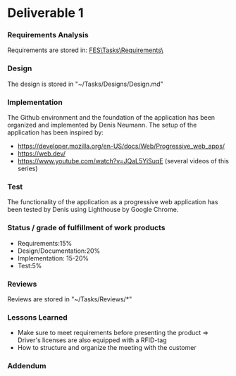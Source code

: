 # Deliverable 1

### Requirements Analysis

<p>Requirements are stored in:&nbsp;<a href="https://github.com/Newton-76/FESDriversLicenseCheck/tree/master/Tasks/Requirements">FES\Tasks\Requirements\</a></p>

### Design

The design is stored in "~/Tasks/Designs/Design.md"

### Implementation

The Github environment and the foundation of the application has been organized
and implemented by Denis Neumann.
The setup of the application has been inspired by:
- https://developer.mozilla.org/en-US/docs/Web/Progressive_web_apps/
- https://web.dev/
- https://www.youtube.com/watch?v=JQaL5YiSuqE (several videos of this series)

### Test

The functionality of the application as a progressive web application has been
tested by Denis using Lighthouse by Google Chrome.

### Status / grade of fulfillment of work products

- Requirements:15%
- Design/Documentation:20%
- Implementation: 15-20%
- Test:5%


### Reviews

Reviews are stored in "~/Tasks/Reviews/*"

### Lessons Learned

- Make sure to meet requirements before presenting the product
  => Driver's licenses are also equipped with a RFID-tag
- How to structure and organize the meeting with the customer

### Addendum
